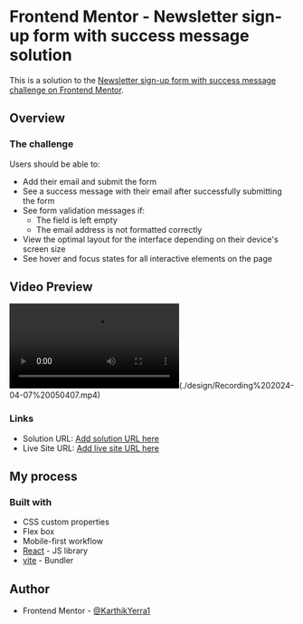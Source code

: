 # Frontend Mentor - Newsletter sign-up form with success message solution

This is a solution to the [Newsletter sign-up form with success message challenge on Frontend Mentor](https://www.frontendmentor.io/challenges/newsletter-signup-form-with-success-message-3FC1AZbNrv).

## Overview

### The challenge

Users should be able to:

- Add their email and submit the form
- See a success message with their email after successfully submitting the form
- See form validation messages if:
  - The field is left empty
  - The email address is not formatted correctly
- View the optimal layout for the interface depending on their device's screen size
- See hover and focus states for all interactive elements on the page

## Video Preview

![Check out video preview here](./design/Recording%202024-04-07%20050407.mp4)(./design/Recording%202024-04-07%20050407.mp4)

### Links

- Solution URL: [Add solution URL here](https://your-solution-url.com)
- Live Site URL: [Add live site URL here](https://your-live-site-url.com)

## My process

### Built with

- CSS custom properties
- Flex box
- Mobile-first workflow
- [React](https://reactjs.org/) - JS library
- [vite](https://vite.dev/) - Bundler

## Author

- Frontend Mentor - [@KarthikYerra1](https://www.frontendmentor.io/profile/KarthikYerra1)
